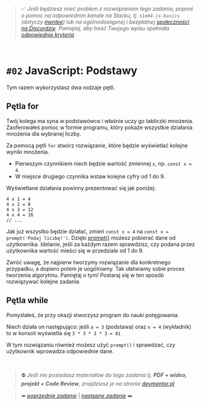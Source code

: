 > :white_check_mark: *Jeśli będziesz mieć problem z rozwiązaniem tego zadania, poproś o pomoc na odpowiednim kanale na Slacku, tj. `s1e04-js-basics` (dotyczy [mentee](https://devmentor.pl/mentoring-javascript/)) lub na ogólnodostępnej i bezpłatnej [społeczności na Discordzie](https://devmentor.pl/discord). Pamiętaj, aby treść Twojego wpisu spełniała [odpowiednie kryteria](https://devmentor.pl/jak-prosic-o-pomoc/).*

&nbsp;

# `#02` JavaScript: Podstawy


Tym razem wykorzystasz dwa rodzaje pętli.

## Pętla for

Twój kolega ma syna w podstawówce i właśnie uczy go tabliczki mnożenia. Zaoferowałeś pomoc w formie programu, który pokaże wszystkie działania mnożenia dla wybranej liczby.

Za pomocą pętli `for` stwórz rozwiązanie, które będzie wyświetlać kolejne wyniki mnożenia.
- Pierwszym czynnikiem niech będzie wartość zmiennej `x`, np. `const x = 4`.
- W miejsce drugiego czynnika wstaw kolejne cyfry od 1 do 9.

Wyświetlane działania powinny prezentować się jak poniżej:

```
4 x 1 = 4
4 x 2 = 8
4 x 3 = 12
4 x 4 = 16
// ...
```

Jak już wszystko będzie działać, zmień `const x = 4` na `const x = prompt('Podaj liczbę!')`. Dzięki [prompt()](https://www.w3schools.com/jsref/met_win_prompt.asp) możesz pobierać dane od użytkownika. Idelanie, jeśli za każdym razem sprawdzisz, czy podana przez użytkownika wartość mieści się w przedziale od 1 do 9.

Zwróć uwagę, że najpierw tworzymy rozwiązanie dla konkretnego przypadku, a dopiero potem je uogólniamy. Tak ułatwiamy sobie proces tworzenia algorytmu. Pamiętaj o tym! Postaraj się w ten sposób rozwiązywać kolejne zadania.

## Pętla while

Pomyślałeś, że przy okazji stworzysz program do nauki potęgowania. 

Niech działa on następująco: jeśli `a = 3` (podstawa) oraz `n = 4` (wykładnik) to w konsoli wyświetla się `3 * 3 * 3 * 3 = 81`

W tym rozwiązaniu również możesz użyć `prompt()` i sprawdzać, czy użytkownik wprowadza odpowiednie dane.


&nbsp;
> :no_entry: *Jeśli nie posiadasz materiałów do tego zadania tj. **PDF + wideo, projekt + Code Review**, znajdziesz je na stronie [devmentor.pl](https://devmentor.pl/workshop-js-basics/)*

> :arrow_left: [*poprzednie zadanie*](./../01) | [*następne zadanie*](./../03) :arrow_right:
